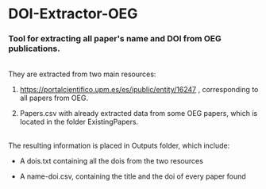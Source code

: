 # DOI-Extractor-OEG


### Tool for extracting all paper's name and DOI from OEG publications.
<br>
They are extracted from two main resources:

1) https://portalcientifico.upm.es/es/ipublic/entity/16247 , corresponding to all papers from OEG.

2) Papers.csv with already extracted data from some OEG papers, which is located in the folder ExistingPapers.

<br>
The resulting information is placed in Outputs folder, which include:

- A dois.txt containing all the dois from the two resources

- A name-doi.csv, containing the title and the doi of every paper found